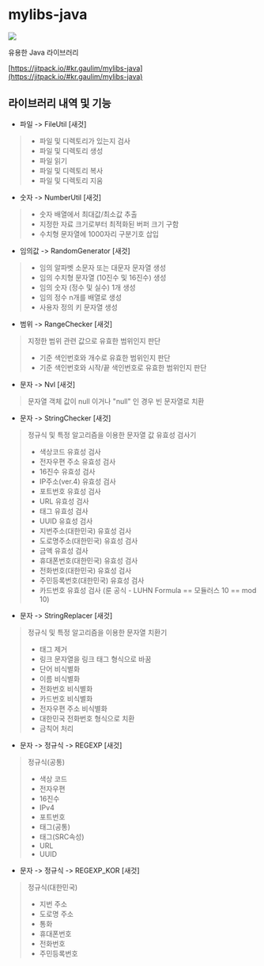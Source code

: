 # mylibs-java

[![](https://jitpack.io/v/kr.gaulim/mylibs-java.svg?label=Release)](https://jitpack.io/#kr.gaulim/mylibs-java)

유용한 Java 라이브러리

[https://jitpack.io/#kr.gaulim/mylibs-java](https://jitpack.io/#kr.gaulim/mylibs-java)

## 라이브러리 내역 및 기능

* 파일 -> FileUtil [새것]
> - 파일 및 디렉토리가 있는지 검사  
> - 파일 및 디렉토리 생성  
> - 파일 읽기  
> - 파일 및 디렉토리 복사  
> - 파일 및 디렉토리 지움  

* 숫자 -> NumberUtil [새것]
> - 숫자 배열에서 최대값/최소값 추출  
> - 지정한 자료 크기로부터 최적화된 버퍼 크기 구함  
> - 수치형 문자열에 1000자리 구분기호 삽입  

* 임의값 -> RandomGenerator [새것]
> - 임의 알파벳 소문자 또는 대문자 문자열 생성  
> - 임의 수치형 문자열 (10진수 및 16진수) 생성  
> - 임의 숫자 (정수 및 실수) 1개 생성  
> - 임의 정수 n개를 배열로 생성  
> - 사용자 정의 키 문자열 생성  

* 범위 -> RangeChecker [새것]
> 지정한 범위 관련 값으로 유효한 범위인지 판단  
> - 기준 색인번호와 개수로 유효한 범위인지 판단  
> - 기준 색인번호와 시작/끝 색인번호로 유효한 범위인지 판단  

* 문자 -> Nvl [새것]
> 문자열 객체 값이 null 이거나 "null" 인 경우 빈 문자열로 치환  

* 문자 -> StringChecker [새것]
> 정규식 및 특정 알고리즘을 이용한 문자열 값 유효성 검사기  
> - 색상코드 유효성 검사  
> - 전자우편 주소 유효성 검사  
> - 16진수 유효성 검사  
> - IP주소(ver.4) 유효성 검사  
> - 포트번호 유효성 검사  
> - URL 유효성 검사  
> - 태그 유효성 검사  
> - UUID 유효성 검사  
> - 지번주소(대한민국) 유효성 검사  
> - 도로명주소(대한민국) 유효성 검사  
> - 금액 유효성 검사  
> - 휴대폰번호(대한민국) 유효성 검사  
> - 전화번호(대한민국) 유효성 검사  
> - 주민등록번호(대한민국) 유효성 검사  
> - 카드번호 유효성 검사 (룬 공식 - LUHN Formula == 모듈러스 10 == mod 10)  

* 문자 -> StringReplacer [새것]
> 정규식 및 특정 알고리즘을 이용한 문자열 치환기  
> - 태그 제거  
> - 링크 문자열을 링크 태그 형식으로 바꿈  
> - 단어 비식별화  
> - 이름 비식별화  
> - 전화번호 비식별화  
> - 카드번호 비식별화  
> - 전자우편 주소 비식별화  
> - 대한민국 전화번호 형식으로 치환  
> - 금칙어 처리  

* 문자 -> 정규식 -> REGEXP [새것]
> 정규식(공통)  
> - 색상 코드  
> - 전자우편  
> - 16진수  
> - IPv4  
> - 포트번호  
> - 태그(공통)  
> - 태그(SRC속성)  
> - URL  
> - UUID  

* 문자 -> 정규식 -> REGEXP_KOR [새것]
> 정규식(대한민국)  
> - 지번 주소  
> - 도로명 주소  
> - 통화  
> - 휴대폰번호  
> - 전화번호  
> - 주민등록번호  

